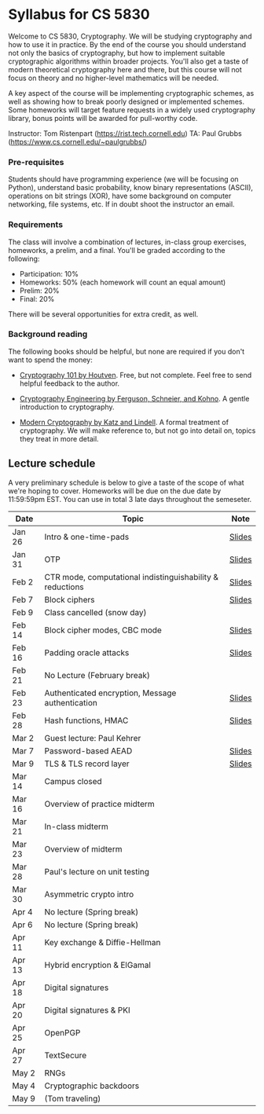 # Syllabus for CS 5830

Welcome to CS 5830, Cryptography. We will be studying cryptography and how to
use it in practice. By the end of  the course you should understand not only the
basics of cryptography, but how to implement suitable cryptographic algorithms
within broader projects. You'll also get a taste of modern theoretical
cryptography here and there, but this course will not focus on theory and no
higher-level mathematics will be needed. 

A key aspect of the course will be implementing cryptographic schemes, as well
as showing how to break poorly designed or implemented schemes. Some homeworks
will target feature requests in a widely used cryptography library, bonus points
will be awarded for pull-worthy code.


Instructor: Tom Ristenpart (https://rist.tech.cornell.edu)
TA: Paul Grubbs (https://www.cs.cornell.edu/~paulgrubbs/)


### Pre-requisites

Students should have programming experience (we will be focusing on Python),
understand basic probability, know binary representations (ASCII), operations on
bit strings (XOR), have some background on computer networking, file systems,
etc. If in doubt shoot the instructor an email.



### Requirements

The class will involve a combination of lectures, in-class group exercises,
homeworks, a prelim, and a final. You'll be graded according to the following:

* Participation: 10%
* Homeworks:  50% (each homework will count an equal amount)
* Prelim:  20% 
* Final:  20% 

There will be several opportunities for extra credit, as well.

### Background reading

The following books should be helpful, but none are required if you don't want to spend the money:

* [Cryptography 101 by Houtven](https://www.crypto101.io/). Free, but not complete. Feel free to send helpful feedback to the author.

* [Cryptography Engineering by Ferguson, Schneier, and Kohno](https://www.schneier.com/books/cryptography_engineering/). A gentle
  introduction to cryptography.

* [Modern Cryptography by Katz and Lindell](http://www.cs.umd.edu/~jkatz/imc.html). A formal treatment of cryptography.
  We will make reference to, but not go into detail on, topics they treat in
  more detail.


## Lecture schedule

A very preliminary schedule is below to give a taste of the scope of
what we're hoping to cover.  Homeworks will be due on the due date by
11:59:59pm EST. You can use in total 3 late days throughout the semeseter. 



| Date |  Topic  |  Note |
|------|---------|--------|
| Jan 26 | Intro & one-time-pads | [Slides](slides/intro.pdf) |
| Jan 31  | OTP | [Slides](slides/otp.pdf) |
| Feb 2 |  CTR mode, computational indistinguishability & reductions | [Slides](slides/ctr-mode.pdf) |
| Feb 7 |  Block ciphers | [Slides](slides/ctr-blockcipher.pdf) |
| Feb 9 |  Class cancelled (snow day) | |
| Feb 14 | Block cipher modes, CBC mode | [Slides](slides/symenc.pdf) |
| Feb 16 | Padding oracle attacks | [Slides](slides/padoracle.pdf)  |
| Feb 21 | No Lecture (February break)  |  |
| Feb 23 | Authenticated encryption, Message authentication | [Slides](slides/msgauth.pdf) |
| Feb 28 | Hash functions, HMAC | [Slides](slides/hash.pdf) |
| Mar 2 | Guest lecture: Paul Kehrer |  |
| Mar 7 |  Password-based AEAD | [Slides](slides/pwae.pdf) |
| Mar 9 |  TLS & TLS record layer | [Slides](slides/tls.pdf) |
| Mar 14 | Campus closed   |  |
| Mar 16 | Overview of practice midterm | |
| Mar 21 |  In-class midterm | |
| Mar 23 |  Overview of midterm |   |
| Mar 28 |  Paul's lecture on unit testing  |   |
| Mar 30 | Asymmetric crypto intro  | |
| Apr 4 | No lecture (Spring break) |  |
| Apr 6 | No lecture (Spring break) | |
| Apr 11 | Key exchange & Diffie-Hellman  |  |
| Apr 13 | Hybrid encryption & ElGamal  | |
| Apr 18 | Digital signatures  |  |
| Apr 20 |  Digital signatures & PKI| |
| Apr 25 | OpenPGP | |
| Apr 27 | TextSecure   | |
| May 2 | RNGs  | |
| May 4 | Cryptographic backdoors | |
| May 9 | (Tom traveling) | |

